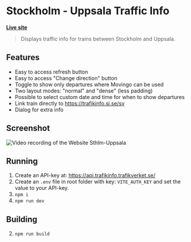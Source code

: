 # Stockholm - Uppsala Traffic Info

**[Live site](https://sthlm-uppsala.vercel.app/)**

> Displays traffic info for trains between Stockholm and Uppsala.

## Features

- Easy to access refresh button
- Easy to access "Change direction" button
- Toggle to show only departures where Movingo can be used
- Two layout modes: "normal" and "dense" (less padding)
- Possible to select custom date and time for when to show departures
- Link train directly to https://trafikinfo.sj.se/sv
- Dialog for extra info

## Screenshot

![Video recording of the Website Sthlm-Uppsala](https://github.com/jesperorb/sthlm-uppsala/assets/21122051/dfe47110-366c-4aeb-8ee8-1c88105a1e68)

## Running

1. Create an API-key at: https://api.trafikinfo.trafikverket.se/
2. Create an `.env` file in root folder with key: `VITE_AUTH_KEY` and set the value to your API-key.
3. `npm i`
5. `npm run dev`

## Building

2. `npm run build`

